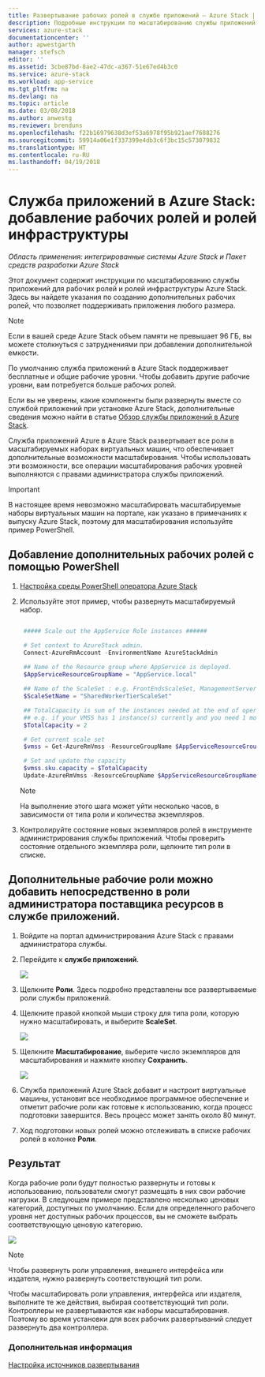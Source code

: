 ```yaml
---
title: Развертывание рабочих ролей в службе приложений — Azure Stack | Документация Майкрософт
description: Подробные инструкции по масштабированию службы приложений Microsoft Azure Stack
services: azure-stack
documentationcenter: ''
author: apwestgarth
manager: stefsch
editor: ''
ms.assetid: 3cbe87bd-8ae2-47dc-a367-51e67ed4b3c0
ms.service: azure-stack
ms.workload: app-service
ms.tgt_pltfrm: na
ms.devlang: na
ms.topic: article
ms.date: 03/08/2018
ms.author: anwestg
ms.reviewer: brenduns
ms.openlocfilehash: f22b16979638d3ef53a6978f95b921aef7688276
ms.sourcegitcommit: 59914a06e1f337399e4db3c6f3bc15c573079832
ms.translationtype: HT
ms.contentlocale: ru-RU
ms.lasthandoff: 04/19/2018
---
```

# <a name="app-service-on-azure-stack-add-more-infrastructure-or-worker-roles"></a>Служба приложений в Azure Stack: добавление рабочих ролей и ролей инфраструктуры

*Область применения: интегрированные системы Azure Stack и Пакет средств разработки Azure Stack*  

Этот документ содержит инструкции по масштабированию службы приложений для рабочих ролей и ролей инфраструктуры Azure Stack. Здесь вы найдете указания по созданию дополнительных рабочих ролей, что позволяет поддерживать приложения любого размера.

> [!NOTE]
> Если в вашей среде Azure Stack объем памяти не превышает 96 ГБ, вы можете столкнуться с затруднениями при добавлении дополнительной емкости.

По умолчанию служба приложений в Azure Stack поддерживает бесплатные и общие рабочие уровни. Чтобы добавить другие рабочие уровни, вам потребуется больше рабочих ролей.

Если вы не уверены, какие компоненты были развернуты вместе со службой приложений при установке Azure Stack, дополнительные сведения можно найти в статье [Обзор службы приложений в Azure Stack](azure-stack-app-service-overview.md).

Служба приложений Azure в Azure Stack развертывает все роли в масштабируемых наборах виртуальных машин, что обеспечивает дополнительные возможности масштабирования. Чтобы использовать эти возможности, все операции масштабирования рабочих уровней выполняются с правами администратора службы приложений.

> [!IMPORTANT]
> В настоящее время невозможно масштабировать масштабируемые наборы виртуальных машин на портале, как указано в примечаниях к выпуску Azure Stack, поэтому для масштабирования используйте пример PowerShell.
>
>

## <a name="add-additional-workers-with-powershell"></a>Добавление дополнительных рабочих ролей с помощью PowerShell

1. [Настройка среды PowerShell оператора Azure Stack](azure-stack-powershell-configure-admin.md)

2. Используйте этот пример, чтобы развернуть масштабируемый набор.
   ```powershell
   
    ##### Scale out the AppService Role instances ######
   
    # Set context to AzureStack admin.
    Connect-AzureRmAccount -EnvironmentName AzureStackAdmin
                                                 
    ## Name of the Resource group where AppService is deployed.
    $AppServiceResourceGroupName = "AppService.local"

    ## Name of the ScaleSet : e.g. FrontEndsScaleSet, ManagementServersScaleSet, PublishersScaleSet , LargeWorkerTierScaleSet,      MediumWorkerTierScaleSet, SmallWorkerTierScaleSet, SharedWorkerTierScaleSet
    $ScaleSetName = "SharedWorkerTierScaleSet"

    ## TotalCapacity is sum of the instances needed at the end of operation. 
    ## e.g. if your VMSS has 1 instance(s) currently and you need 1 more the TotalCapacity should be set to 2
    $TotalCapacity = 2  

    # Get current scale set
    $vmss = Get-AzureRmVmss -ResourceGroupName $AppServiceResourceGroupName -VMScaleSetName $ScaleSetName

    # Set and update the capacity
    $vmss.sku.capacity = $TotalCapacity
    Update-AzureRmVmss -ResourceGroupName $AppServiceResourceGroupName -Name $ScaleSetName -VirtualMachineScaleSet $vmss 
   ```    

   > [!NOTE]
   > На выполнение этого шага может уйти несколько часов, в зависимости от типа роли и количества экземпляров.
   >
   >

3. Контролируйте состояние новых экземпляров ролей в инструменте администрирования службы приложений. Чтобы проверить состояние отдельного экземпляра роли, щелкните тип роли в списке.

## <a name="add-additional-workers-directly-within-the-app-service-resource-provider-admin"></a>Дополнительные рабочие роли можно добавить непосредственно в роли администратора поставщика ресурсов в службе приложений.

1. Войдите на портал администрирования Azure Stack с правами администратора службы.

2. Перейдите к **службе приложений**.

    ![](media/azure-stack-app-service-add-worker-roles/image01.png)

3. Щелкните **Роли**. Здесь подробно представлены все развертываемые роли службы приложений.

4. Щелкните правой кнопкой мыши строку для типа роли, которую нужно масштабировать, и выберите **ScaleSet**.

    ![](media/azure-stack-app-service-add-worker-roles/image02.png)

5. Щелкните **Масштабирование**, выберите число экземпляров для масштабирования и нажмите кнопку **Сохранить**.

    ![](media/azure-stack-app-service-add-worker-roles/image03.png)

6. Служба приложений Azure Stack добавит и настроит виртуальные машины, установит все необходимое программное обеспечение и отметит рабочие роли как готовые к использованию, когда процесс подготовки завершится. Весь процесс может занять около 80 минут.

7. Ход подготовки новых ролей можно отслеживать в списке рабочих ролей в колонке **Роли**.

## <a name="result"></a>Результат

Когда рабочие роли будут полностью развернуты и готовы к использованию, пользователи смогут размещать в них свои рабочие нагрузки. В следующем примере представлено несколько ценовых категорий, доступных по умолчанию. Если для определенного рабочего уровня нет доступных рабочих процессов, вы не сможете выбрать соответствующую ценовую категорию.

![](media/azure-stack-app-service-add-worker-roles/image04.png)

>[!NOTE]
> Чтобы развернуть роли управления, внешнего интерфейса или издателя, нужно развернуть соответствующий тип роли. 
>
>

Чтобы масштабировать роли управления, интерфейса или издателя, выполните те же действия, выбирая соответствующий тип роли. Контроллеры не развертываются как наборы масштабирования. Поэтому во время установки для всех рабочих развертываний следует развернуть два контроллера.

### <a name="next-steps"></a>Дополнительная информация

[Настройка источников развертывания](azure-stack-app-service-configure-deployment-sources.md)
